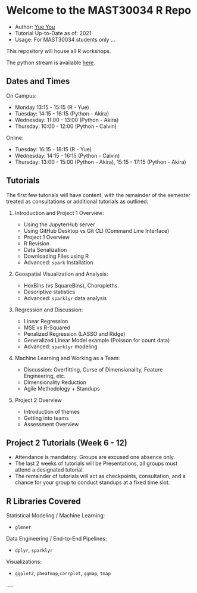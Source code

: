 # Welcome to the MAST30034 R Repo
- Author: [Yue You](https://github.com/YOU-k)
- Tutorial Up-to-Date as of: 2021  
- Usage: For MAST30034 students only ...

This repository will house all R workshops.

The python stream is available [here](https://github.com/akirawang/MAST30034_python).

## Dates and Times 

On Campus:
- Monday 13:15 - 15:15 (R - Yue)
- Tuesday: 14:15 - 16:15 (Python - Akira)
- Wednesday: 11:00 - 13:00 (Python - Akira)
- Thursday: 10:00 - 12:00 (Python - Calvin)

Online:
- Tuesday: 16:15 - 18:15 (R - Yue)
- Wednesday: 14:15 - 16:15 (Python - Calvin)
- Thursday: 13:00 - 15:00 (Python - Akira), 15:15 - 17:15 (Python - Akira)

## Tutorials
The first few tutorials will have content, with the remainder of the semester treated as consultations or additional tutorials as outlined:
1. Introduction and Project 1 Overview:
    - Using the JupyterHub server
    - Using GitHub Desktop vs Git CLI (Command Line Interface)
    - Project 1 Overview
    - R Revision 
    - Data Serialization
    - Downloading Files using R
    - Advanced: `spark` Installation
    
2. Geospatial Visualization and Analysis:
    - HexBins (vs SquareBins), Choropleths.
    - Descriptive statistics
    - Advanced: `sparklyr` data analysis
    
3. Regression and Discussion:
    - Linear Regression
    - MSE vs R-Squared
    - Penalized Regression (LASSO and Ridge)
    - Generalized Linear Model example (Poisson for count data)
    - Advanced: `sparklyr` modeling
    
4. Machine Learning and Working as a Team:
    - Discussion: Overfitting, Curse of Dimensionality, Feature Engineering, etc.
    - Dimensionality Reduction
    - Agile Methodology + Standups

    
5. Project 2 Overview
    - Introduction of themes
    - Getting into teams
    - Assessment Overview

## Project 2 Tutorials (Week 6 - 12)
- Attendance is mandatory. Groups are excused one absence only. 
- The last 2 weeks of tutorials will be Presentations, all groups must attend a designated tutorial.
- The remainder of tutorials will act as checkpoints, consultation, and a chance for your group to conduct standups at a fixed time slot.

## R Libraries Covered
Statistical Modeling / Machine Learning:
- `glmnet`

Data Engineering / End-to-End Pipelines:
- `dplyr`, `sparklyr`

Visualizations:
- `ggplot2`, `pheatmap`,`corrplot`, `ggmap`, `tmap`


.....

